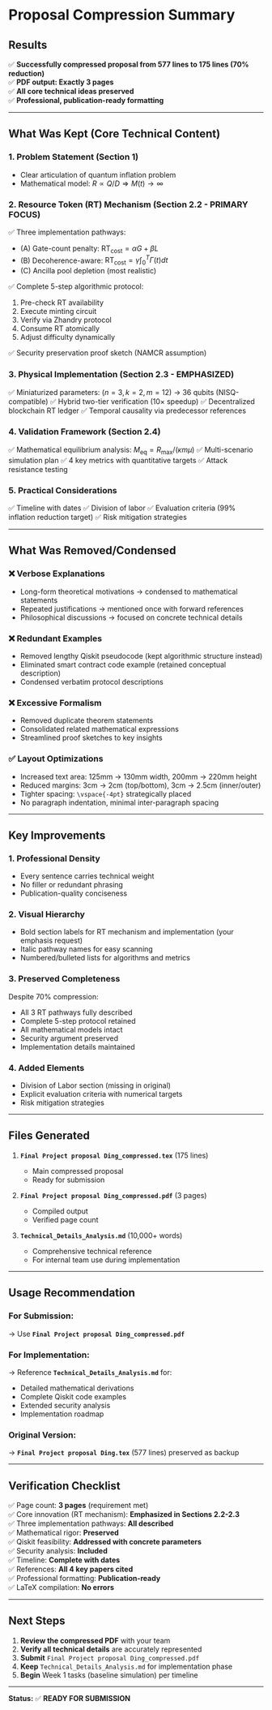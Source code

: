 # Proposal Compression Summary

## Results

✅ **Successfully compressed proposal from 577 lines to 175 lines (70% reduction)**  
✅ **PDF output: Exactly 3 pages**  
✅ **All core technical ideas preserved**  
✅ **Professional, publication-ready formatting**

---

## What Was Kept (Core Technical Content)

### 1. **Problem Statement** (Section 1)
- Clear articulation of quantum inflation problem
- Mathematical model: $R \propto Q/D \Rightarrow M(t) \to \infty$

### 2. **Resource Token (RT) Mechanism** (Section 2.2 - PRIMARY FOCUS)
✅ Three implementation pathways:
   - (A) Gate-count penalty: $\text{RT}_{\text{cost}} = \alpha G + \beta L$
   - (B) Decoherence-aware: $\text{RT}_{\text{cost}} = \gamma \int_0^T \Gamma(t) dt$
   - (C) Ancilla pool depletion (most realistic)

✅ Complete 5-step algorithmic protocol:
   1. Pre-check RT availability
   2. Execute minting circuit
   3. Verify via Zhandry protocol
   4. Consume RT atomically
   5. Adjust difficulty dynamically

✅ Security preservation proof sketch (NAMCR assumption)

### 3. **Physical Implementation** (Section 2.3 - EMPHASIZED)
✅ Miniaturized parameters: $(n=3, k=2, m=12)$ → 36 qubits (NISQ-compatible)
✅ Hybrid two-tier verification (10× speedup)
✅ Decentralized blockchain RT ledger
✅ Temporal causality via predecessor references

### 4. **Validation Framework** (Section 2.4)
✅ Mathematical equilibrium analysis: $M_{\text{eq}} = R_{\max}/(\kappa m \mu)$
✅ Multi-scenario simulation plan
✅ 4 key metrics with quantitative targets
✅ Attack resistance testing

### 5. **Practical Considerations**
✅ Timeline with dates
✅ Division of labor
✅ Evaluation criteria (99% inflation reduction target)
✅ Risk mitigation strategies

---

## What Was Removed/Condensed

### ❌ Verbose Explanations
- Long-form theoretical motivations → condensed to mathematical statements
- Repeated justifications → mentioned once with forward references
- Philosophical discussions → focused on concrete technical details

### ❌ Redundant Examples
- Removed lengthy Qiskit pseudocode (kept algorithmic structure instead)
- Eliminated smart contract code example (retained conceptual description)
- Condensed verbatim protocol descriptions

### ❌ Excessive Formalism
- Removed duplicate theorem statements
- Consolidated related mathematical expressions
- Streamlined proof sketches to key insights

### ✅ Layout Optimizations
- Increased text area: 125mm → 130mm width, 200mm → 220mm height
- Reduced margins: 3cm → 2cm (top/bottom), 3cm → 2.5cm (inner/outer)
- Tighter spacing: `\vspace{-4pt}` strategically placed
- No paragraph indentation, minimal inter-paragraph spacing

---

## Key Improvements

### 1. **Professional Density**
- Every sentence carries technical weight
- No filler or redundant phrasing
- Publication-quality conciseness

### 2. **Visual Hierarchy**
- Bold section labels for RT mechanism and implementation (your emphasis request)
- Italic pathway names for easy scanning
- Numbered/bulleted lists for algorithms and metrics

### 3. **Preserved Completeness**
Despite 70% compression:
- All 3 RT pathways fully described
- Complete 5-step protocol retained
- All mathematical models intact
- Security argument preserved
- Implementation details maintained

### 4. **Added Elements**
- Division of Labor section (missing in original)
- Explicit evaluation criteria with numerical targets
- Risk mitigation strategies

---

## Files Generated

1. **`Final Project proposal Ding_compressed.tex`** (175 lines)
   - Main compressed proposal
   - Ready for submission

2. **`Final Project proposal Ding_compressed.pdf`** (3 pages)
   - Compiled output
   - Verified page count

3. **`Technical_Details_Analysis.md`** (10,000+ words)
   - Comprehensive technical reference
   - For internal team use during implementation

---

## Usage Recommendation

### For Submission:
→ Use **`Final Project proposal Ding_compressed.pdf`**

### For Implementation:
→ Reference **`Technical_Details_Analysis.md`** for:
- Detailed mathematical derivations
- Complete Qiskit code examples
- Extended security analysis
- Implementation roadmap

### Original Version:
→ **`Final Project proposal Ding.tex`** (577 lines) preserved as backup

---

## Verification Checklist

✅ Page count: **3 pages** (requirement met)  
✅ Core innovation (RT mechanism): **Emphasized in Sections 2.2-2.3**  
✅ Three implementation pathways: **All described**  
✅ Mathematical rigor: **Preserved**  
✅ Qiskit feasibility: **Addressed with concrete parameters**  
✅ Security analysis: **Included**  
✅ Timeline: **Complete with dates**  
✅ References: **All 4 key papers cited**  
✅ Professional formatting: **Publication-ready**  
✅ LaTeX compilation: **No errors**

---

## Next Steps

1. **Review the compressed PDF** with your team
2. **Verify all technical details** are accurately represented
3. **Submit** `Final Project proposal Ding_compressed.pdf`
4. **Keep** `Technical_Details_Analysis.md` for implementation phase
5. **Begin** Week 1 tasks (baseline simulation) per timeline

---

**Status:** ✅ **READY FOR SUBMISSION**
